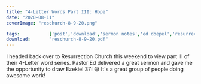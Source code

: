 ```yaml
---
title: "4-Letter Words Part III: Hope"
date: "2020-08-11"
coverImage: "reschurch-8-9-20.png"

tags:           ['post','download','sermon notes','ed doepel','resurrection church']
download:       "reschurch-8-9-20.pdf"
---
```


I headed back over to Resurrection Church this weekend to view part III of their 4-Letter word series. Pastor Ed delivered a great sermon and gave me the opportunity to draw Ezekiel 37! 😅 It's a great group of people doing awesome work!
